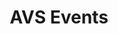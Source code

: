 ---
title: "AVS Events"
weight: 1
menu:
  main:
    weight: 10
cascade:
  - type: "docs"
description: >
 AVS events
---